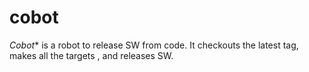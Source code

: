 cobot
=====

*Cobot** is a robot to release SW from code. It checkouts the latest tag, makes all the targets , and releases SW.
